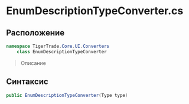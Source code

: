 
# EnumDescriptionTypeConverter.cs
## Расположение
```csharp
namespace TigerTrade.Core.UI.Converters  
    class EnumDescriptionTypeConverter
```

> Описание

## Синтаксис
```csharp
public EnumDescriptionTypeConverter(Type type)
```
